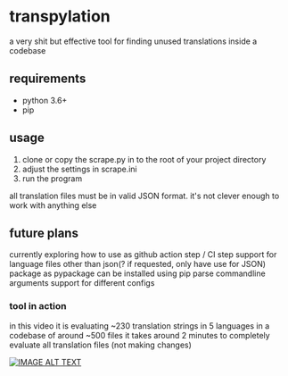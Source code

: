 # transpylation
a very shit but effective tool for finding unused translations inside a codebase


## requirements

* python 3.6+
* pip


## usage
1. clone or copy the scrape.py in to the root of your project directory
2. adjust the settings in scrape.ini 
3. run the program

all translation files must be in valid JSON format. it's not clever enough to work with anything else

## future plans

currently exploring how to use as github action step / CI step
support for language files other than json(? if requested, only have use for JSON)
package as pypackage can be installed using pip
parse commandline arguments
support for different configs

### tool in action
in this video it is evaluating ~230 translation strings in 5 languages in a codebase of around ~500 files
it takes around 2 minutes to completely evaluate all translation files (not making changes)

[![IMAGE ALT TEXT](http://img.youtube.com/vi/cVXKPRFz5J8/0.jpg)](https://www.youtube.com/watch?v=cVXKPRFz5J8 "Python translation tool")

